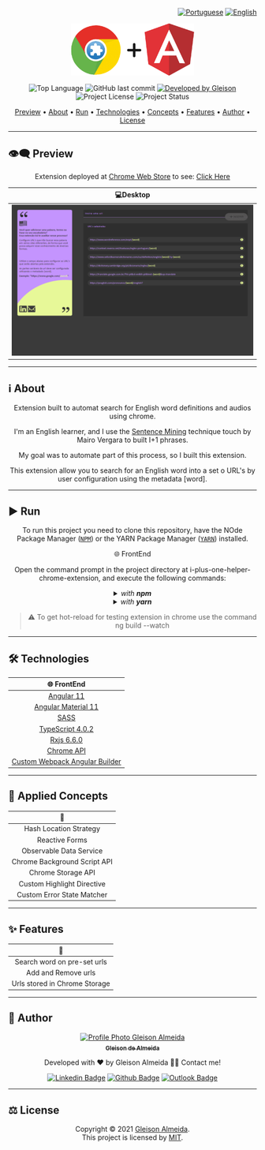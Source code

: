 <div align="right">

[![Portuguese](https://www.countryflags.io/br/flat/32.png)](README.md)
[![English](https://www.countryflags.io/us/flat/32.png)](README-ENG.md)

</div>

<p align="center">
  <img alt="Angular 11 Chrome Extension" src=".github/logo.png" width="250px"/>
</p>

<p align="center">   
  <img alt="Top Language" src="https://img.shields.io/github/languages/top/gleisonkz/i-plus-one-helper-chrome-extension?color=3498db&style=for-the-badge">
  <img alt="GitHub last commit" src="https://img.shields.io/github/last-commit/gleisonkz/i-plus-one-helper-chrome-extension?color=3498db&style=for-the-badge">   
  <a href="https://github.com/gleisonkz">
    <img alt="Developed by Gleison" src="https://img.shields.io/badge/Developer-Gleison-%3498db?color=3498db&style=for-the-badge">
  </a>  
  <img alt="Project License" src="https://img.shields.io/apm/l/vim-mode?style=for-the-badge"/>
     <img alt="Project Status" src="https://img.shields.io/badge/done-%3498db?color=green&style=for-the-badge&label=Status">  
</p>

<p align="center">
 <a href="#eye_speech_bubble-preview">Preview</a> •
 <a href="#information_source-about">About</a> •
 <a href="#arrow_forward-run">Run</a> •
 <a href="#hammer_and_wrench-technologies">Technologies</a> • 
 <a href="#brain-applied-concepts">Concepts</a> •
 <a href="#sparkles-features">Features</a> •
 <a href="#boy-author">Author</a> •
 <a href="#balance_scale-license">License</a>
</p>

---

## :eye_speech_bubble: **Preview**

<div align="center">

Extension deployed at [Chrome Web Store](https://chrome.google.com/webstore/category/extensions) to see: [Click Here](https://chrome.google.com/webstore/detail/i%2B1-helper/pahefalbpfookcihpfalcoalamcbggme?hl=en&authuser=0)

|                             :computer:Desktop                             |
| :-----------------------------------------------------------------------: |
| <kbd><img src=".github/previews/desktop-preview.png" alt="Tablet"/></kbd> |

</div>
  
---

## :information_source: About

<div align="center">

Extension built to automat search for English word definitions and audios using chrome.

I'm an English learner, and I use the [Sentence Mining](https://www.youtube.com/playlist?list=PLl_7J18zHKKCwoplWshSDTDmWrvez27Qr) technique touch by Mairo Vergara to built I+1 phrases.

My goal was to automate part of this process, so I built this extension.

This extension allow you to search for an English word into a set o URL's by user configuration using the metadata [word].

---

</div>

## :arrow_forward: **Run**

<div align="center">

To run this project you need to clone this repository, have the NOde Package Manager ([`NPM`](https://www.npmjs.com/get-npm)) or the YARN Package Manager ([`YARN`](https://yarnpkg.com/getting-started)) installed.

🌐 FrontEnd

Open the command prompt in the project directory at i-plus-one-helper-chrome-extension, and execute the following commands:

<details>
  <summary><i>with <b>npm</b></i></summary>
  
```bash
# Install dependencies

$ npm install ou npm i

# Build the extension

$ ng build

# Load on chrome the project built in dist folder

````

</details>

<details>
<summary><i>with <b>yarn</b></i></summary>

```bash
# Install dependencies
$ yarn install

# Build the extension

$ ng build

# Load on chrome the project built in dist folder

````

</details>

> ⚠️ To get hot-reload for testing extension in chrome use the command ng build --watch

</div>

---

## :hammer_and_wrench: **Technologies**

<div align="center">

|                                  :globe_with_meridians: FrontEnd                                  |
| :-----------------------------------------------------------------------------------------------: |
|                                 [Angular 11](https://angular.io/)                                 |
|                        [Angular Material 11](https://material.angular.io/)                        |
|                                  [SASS](https://sass-lang.com/)                                   |
|                        [TypeScript 4.0.2](https://www.typescriptlang.org/)                        |
|                           [Rxjs 6.6.0](https://rxjs.dev/guide/overview)                           |
|            [Chrome API ](https://developer.chrome.com/docs/extensions/mv3/getstarted/)            |
| [Custom Webpack Angular Builder ](https://www.npmjs.com/package/@angular-builders/custom-webpack) |

</div>

---

## :brain: **Applied Concepts**

<div align="center">

|       :page_facing_up:       |
| :--------------------------: |
|    Hash Location Strategy    |
|        Reactive Forms        |
|   Observable Data Service    |
| Chrome Background Script API |
|      Chrome Storage API      |
|  Custom Highlight Directive  |
|  Custom Error State Matcher  |

</div>

---

## :sparkles: **Features**

<div align="center">

|       :page_facing_up:        |
| :---------------------------: |
|  Search word on pre-set urls  |
|      Add and Remove urls      |
| Urls stored in Chrome Storage |

</div>

---

## :boy: **Author**

<div align="center">

<a href="https://github.com/gleisonkz">
 <img src="https://avatars1.githubusercontent.com/u/9919?s=200&v=4" width="100px;" alt="Profile Photo Gleison Almeida"/>
 <br/>
 <sub><b>Gleison de Almeida</b></sub>
</a>

Developed with ❤️ by Gleison Almeida 👋🏽 Contact me!

[![Linkedin Badge](https://img.shields.io/badge/-Gleison-blue?style=flat-square&logo=Linkedin&logoColor=white)](https://www.linkedin.com/in/gleison-ribeiro-a65257119)
[![Github Badge](https://img.shields.io/badge/-Gleison-000?style=flat-square&logo=Github&logoColor=white)](https://github.com/gleisonkz)
[![Outlook Badge](https://img.shields.io/badge/-Gleison-0078d4?style=flat-square&logo=microsoft-outlook&logoColor=white)](mailto:gleisonsubzerokz@gmail.com)

</div>

---

## :balance_scale: **License**

<div align="center">

Copyright © 2021 [Gleison Almeida](https://github.com/gleisonkz).<br />
This project is licensed by [MIT](./LICENSE).

</div>

